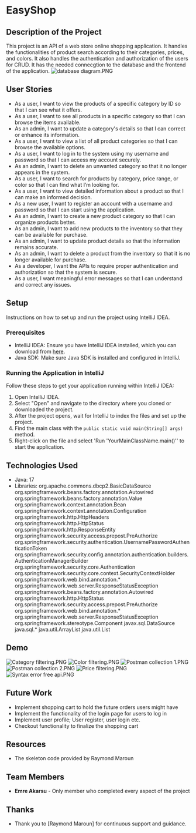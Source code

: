 # EasyShop

## Description of the Project

This project is an API of a web store online shopping application. It handles the functionalities of product search according to their categories, prices, and colors. It also handles the authentication and authorization of the users for CRUD. It has the needed connecgtion to the database and the frontend of the application.
![database diagram.PNG](imgs%2Fdatabase%20diagram.PNG)

## User Stories


- As a user, I want to view the products of a specific category by ID so that I can see what it offers.
- As a user, I want to see all products in a specific category so that I can browse the items available.
- As an admin, I want to update a category's details so that I can correct or enhance its information.
- As a user, I want to view a list of all product categories so that I can browse the available options.
- As a user, I want to log in to the system using my username and password so that I can access my account securely.
- As an admin, I want to delete an unwanted category so that it no longer appears in the system.
- As a user, I want to search for products by category, price range, or color so that I can find what I’m looking for.
- As a user, I want to view detailed information about a product so that I can make an informed decision.
- As a new user, I want to register an account with a username and password so that I can start using the application.
- As an admin, I want to create a new product category so that I can organize products better.
- As an admin, I want to add new products to the inventory so that they can be available for purchase.
- As an admin, I want to update product details so that the information remains accurate.
- As an admin, I want to delete a product from the inventory so that it is no longer available for purchase.
- As a developer, I want the APIs to require proper authentication and authorization so that the system is secure.
- As a user, I want meaningful error messages so that I can understand and correct any issues.


## Setup

Instructions on how to set up and run the project using IntelliJ IDEA.

### Prerequisites

- IntelliJ IDEA: Ensure you have IntelliJ IDEA installed, which you can download from [here](https://www.jetbrains.com/idea/download/).
- Java SDK: Make sure Java SDK is installed and configured in IntelliJ.

### Running the Application in IntelliJ

Follow these steps to get your application running within IntelliJ IDEA:

1. Open IntelliJ IDEA.
2. Select "Open" and navigate to the directory where you cloned or downloaded the project.
3. After the project opens, wait for IntelliJ to index the files and set up the project.
4. Find the main class with the `public static void main(String[] args)` method.
5. Right-click on the file and select 'Run 'YourMainClassName.main()'' to start the application.

## Technologies Used

- Java: 17
- Libraries: 
org.apache.commons.dbcp2.BasicDataSource
   org.springframework.beans.factory.annotation.Autowired
   org.springframework.beans.factory.annotation.Value
   org.springframework.context.annotation.Bean
   org.springframework.context.annotation.Configuration
   org.springframework.http.HttpHeaders
   org.springframework.http.HttpStatus
   org.springframework.http.ResponseEntity
   org.springframework.security.access.prepost.PreAuthorize
   org.springframework.security.authentication.UsernamePasswordAuthenticationToken
   org.springframework.security.config.annotation.authentication.builders.AuthenticationManagerBuilder
   org.springframework.security.core.Authentication
   org.springframework.security.core.context.SecurityContextHolder
   org.springframework.web.bind.annotation.*
   org.springframework.web.server.ResponseStatusException
   org.springframework.beans.factory.annotation.Autowired
   org.springframework.http.HttpStatus
   org.springframework.security.access.prepost.PreAuthorize
   org.springframework.web.bind.annotation.*
   org.springframework.web.server.ResponseStatusException
   org.springframework.stereotype.Component
javax.sql.DataSource
 java.sql.*
 java.util.ArrayList
 java.util.List
## Demo

![Category filtering.PNG](imgs%2FCategory%20filtering.PNG)
![Color filtering.PNG](imgs%2FColor%20filtering.PNG)
![Postman collection 1.PNG](imgs%2FPostman%20collection%201.PNG)
![Postman collection 2.PNG](imgs%2FPostman%20collection%202.PNG)
![Price filtering.PNG](imgs%2FPrice%20filtering.PNG)
![Syntax error free api.PNG](imgs%2FSyntax%20error%20free%20api.PNG)


## Future Work


- Implement shopping cart to hold the future orders users might have
- Implement the functionality of the login page for users to log in 
- Implement user profile; User register, user login etc.
- Checkout functionality to finalize the shopping cart

## Resources

- The skeleton code provided by Raymond Maroun
## Team Members

- **Emre Akarsu** - Only member who completed every aspect of the project

## Thanks


- Thank you to [Raymond Maroun] for continuous support and guidance.
